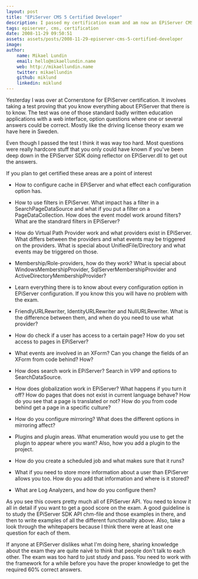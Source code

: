 ```yaml
---
layout: post
title: "EPiServer CMS 5 Certified Developer"
description: I passed my certification exam and am now an EPiServer CMS 5 certified developer.
tags: episerver, cms, certification
date: 2008-11-29 09:50:51
assets: assets/posts/2008-11-29-episerver-cms-5-certified-developer
image: 
author: 
    name: Mikael Lundin
    email: hello@mikaellundin.name 
    web: http://mikaellundin.name
    twitter: mikaellundin
    github: miklund
    linkedin: miklund                    
---
```


Yesterday I was over at Cornerstone for EPiServer certification. It involves taking a test proving that you know everything about EPiServer that there is to know. The test was one of those standard badly written education applications with a web interface, option questions where one or several answers could be correct. Mostly like the driving license theory exam we have here in Sweden.

Even though I passed the test I think it was way too hard. Most questions were really hardcore stuff that you only could have known if you've been deep down in the EPiServer SDK doing reflector on EPiServer.dll to get out the answers.

If you plan to get certified these areas are a point of interest

* How to configure cache in EPiServer and what effect each configuration option has.

* How to use filters in EPiServer. What impact has a filter in a SearchPageDataSource and what if you put a filter on a PageDataCollection. How does the event model work around filters? What are the standrard filters in EPiServer?

* How do Virtual Path Provider work and what providers exist in EPiServer. What differs between the providers and what events may be triggered on the providers. What is special about UnifiedFile/Directory and what events may be triggered on those.

* Membership/Role-providers, how do they work? What is special about WindowsMembershipProvider, SqlServerMembershipProvider and ActiveDirectoryMembershipProvider?

* Learn everything there is to know about every configuration option in EPiServer configuration. If you know this you will have no problem with the exam.

* FriendlyURLRewriter, IdentityURLRewriter and NullURLRewriter. What is the difference between them, and when do you need to use what provider?

* How do check if a user has access to a certain page? How do you set access to pages in EPiServer?

* What events are involved in an XForm? Can you change the fields of an XForm from code behind? How?

* How does search work in EPiServer? Search in VPP and options to SearchDataSource.

* How does globalization work in EPiServer? What happens if you turn it off? How do pages that does not exist in current language behave? How do you see that a page is translated or not? How do you from code behind get a page in a specific culture?

* How do you configure mirroring? What does the different options in mirroring affect?

* Plugins and plugin areas. What enumeration would you use to get the plugin to appear where you want? Also, how you add a plugin to the project.

* How do you create a scheduled job and what makes sure that it runs?

* What if you need to store more information about a user than EPiServer allows you too. How do you add that information and where is it stored?

* What are Log Analyzers, and how do you configure them?

As you see this covers pretty much all of EPiServer API. You need to know it all in detail if you want to get a good score on the exam. A good guideline is to study the EPiServer SDK API chm-file and those examples in there, and then to write examples of all the different functionality above. Also, take a look through the whitepapers because I think there were at least one question for each of them.

If anyone at EPiServer dislikes what I'm doing here, sharing knowledge about the exam they are quite naivë to think that people don't talk to each other. The exam was too hard to just study and pass. You need to work with the framework for a while before you have the proper knowledge to get the required 60% correct answers.
